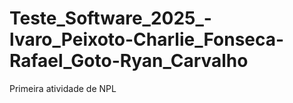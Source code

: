 # Teste_Software_2025_-lvaro_Peixoto-Charlie_Fonseca-Rafael_Goto-Ryan_Carvalho
Primeira atividade de NPL
